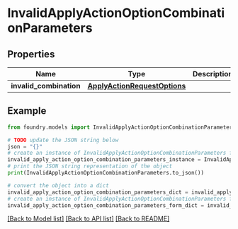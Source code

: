 # InvalidApplyActionOptionCombinationParameters

## Properties

Name | Type | Description | Notes
------------ | ------------- | ------------- | -------------
**invalid_combination** | [**ApplyActionRequestOptions**](ApplyActionRequestOptions.md) |  | \[optional\]

## Example

```python
from foundry.models import InvalidApplyActionOptionCombinationParameters

# TODO update the JSON string below
json = "{}"
# create an instance of InvalidApplyActionOptionCombinationParameters from a JSON string
invalid_apply_action_option_combination_parameters_instance = InvalidApplyActionOptionCombinationParameters.from_json(json)
# print the JSON string representation of the object
print(InvalidApplyActionOptionCombinationParameters.to_json())

# convert the object into a dict
invalid_apply_action_option_combination_parameters_dict = invalid_apply_action_option_combination_parameters_instance.to_dict()
# create an instance of InvalidApplyActionOptionCombinationParameters from a dict
invalid_apply_action_option_combination_parameters_form_dict = invalid_apply_action_option_combination_parameters.from_dict(invalid_apply_action_option_combination_parameters_dict)
```

[\[Back to Model list\]](../README.md#documentation-for-models) [\[Back to API list\]](../README.md#documentation-for-api-endpoints) [\[Back to README\]](../README.md)
